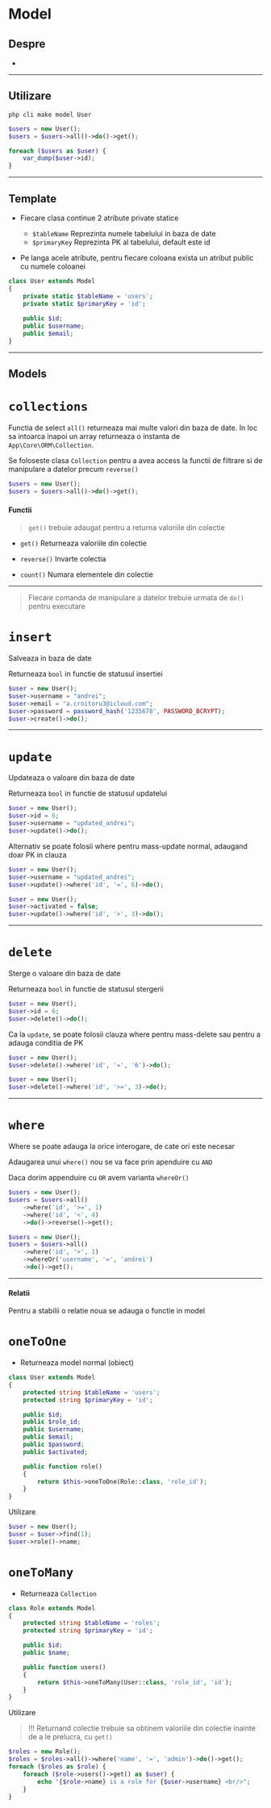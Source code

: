 # Model

## Despre

- 

---

## Utilizare

`php cli make model User`

```php
$users = new User();
$users = $users->all()->do()->get();

foreach ($users as $user) {
    var_dump($user->id);
}
```

---

## Template

- Fiecare clasa continue 2 atribute private statice
    - `$tableName` Reprezinta numele tabelului in baza de date
    - `$primaryKey` Reprezinta PK al tabelului, default este id
    
- Pe langa acele atribute, pentru fiecare coloana exista un atribut public cu numele coloanei

```php
class User extends Model
{
    private static $tableName = 'users';
    private static $primaryKey = 'id';
    
    public $id;
    public $username;
    public $email;
}
```

---

## Models

# `collections`

Functia de select `all()` returneaza mai multe valori din baza de date.
In loc sa intoarca inapoi un array returneaza o instanta de `App\Core\ORM\Collection`.

Se foloseste clasa `Collection` pentru a avea access la functii de filtrare si de manipulare a datelor precum `reverse()`

```php
$users = new User();
$users = $users->all()->do()->get();
```

#### Functii

> `get()` trebuie adaugat pentru a returna valoriile din colectie
- `get()` Returneaza valoriile din colectie

- `reverse()` Invarte colectia

- `count()` Numara elementele din colectie

---

> Fiecare comanda de manipulare a datelor trebuie urmata de `do()` pentru executare

# `insert`

Salveaza in baza de date

Returneaza `bool` in functie de statusul insertiei

```php
$user = new User();
$user->username = "andrei";
$user->email = "a.croitoru3@icloud.com";
$user->password = password_hash('1235678', PASSWORD_BCRYPT);
$user->create()->do();
```

---

# `update`

Updateaza o valoare din baza de date

Returneaza `bool` in functie de statusul updatelui

```php
$user = new User();
$user->id = 6;
$user->username = "updated_andrei";
$user->update()->do();
```

Alternativ se poate folosii where pentru mass-update normal, adaugand doar PK in clauza

```php
$user = new User();
$user->username = "updated_andrei";
$user->update()->where('id', '=', 6)->do();
```

```php
$user = new User();
$user->activated = false;
$user->update()->where('id', '>', 3)->do();
```

---

# `delete`

Sterge o valoare din baza de date

Returneaza `bool` in functie de statusul stergerii

```php
$user = new User();
$user->id = 6;
$user->delete()->do();
```

Ca la `update`, se poate folosii clauza where pentru mass-delete sau pentru a adauga conditia de PK

```php
$user = new User();
$user->delete()->where('id', '=', '6')->do();
```

```php
$user = new User();
$user->delete()->where('id', '>=', 3)->do();
```

---

# `where`

Where se poate adauga la orice interogare, de cate ori este necesar

Adaugarea unui `where()` nou se va face prin apenduire cu `AND`

Daca dorim appenduire cu `OR` avem varianta `whereOr()`

```php
$users = new User();
$users = $users->all()
    ->where('id', '>=', 1)
    ->where('id', '<', 4)
    ->do()->reverse()->get();
```

```php
$users = new User();
$users = $users->all()
    ->where('id', '>', 1)
    ->whereOr('username', '=', 'andrei')
    ->do()->get();
```

---

#### Relatii

Pentru a stabilii o relatie noua se adauga o functie in model

# `oneToOne`

- Returneaza model normal (obiect)

```php
class User extends Model
{
    protected string $tableName = 'users';
    protected string $primaryKey = 'id';

    public $id;
    public $role_id;
    public $username;
    public $email;
    public $password;
    public $activated;

    public function role()
    {
        return $this->oneToOne(Role::class, 'role_id');
    }
}
```

Utilizare

```php
$user = new User();
$user = $user->find(1);
$user->role()->name;
```

# `oneToMany`

- Returneaza `Collection`

```php
class Role extends Model
{
    protected string $tableName = 'roles';
    protected string $primaryKey = 'id';

    public $id;
    public $name;

    public function users()
    {
        return $this->oneToMany(User::class, 'role_id', 'id');
    }
}
```

Utilizare

> !!! Returnand colectie trebuie sa obtinem valoriile din colectie inainte de a le prelucra, cu `get()`

```php
$roles = new Role();
$roles = $roles->all()->where('name', '=', 'admin')->do()->get();
foreach ($roles as $role) {
    foreach ($role->users()->get() as $user) {
        echo "{$role->name} is a role for {$user->username} <br/>";
    }
}
```
